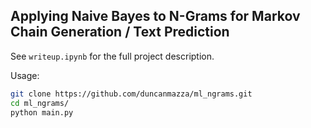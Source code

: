 ## Applying Naive Bayes to N-Grams for Markov Chain Generation / Text Prediction
See `writeup.ipynb` for the full project description.

Usage:
```bash
git clone https://github.com/duncanmazza/ml_ngrams.git
cd ml_ngrams/
python main.py
```
